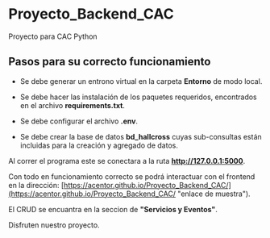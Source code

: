 # Proyecto_Backend_CAC
Proyecto para CAC Python


## Pasos para su correcto funcionamiento ##

- Se debe generar un entrono virtual en la carpeta **Entorno** de modo local.

- Se debe hacer las instalación de los paquetes requeridos, encontrados en el archivo **requirements.txt**.

- Se debe configurar el archivo **.env**.

- Se debe crear la base de datos **bd_hallcross** cuyas sub-consultas están incluidas para la creación y agregado de datos.

Al correr el programa este se conectara a la ruta **http://127.0.0.1:5000**.

Con todo en funcionamiento correcto se podrá interactuar con el frontend en la dirección:
[https://acentor.github.io/Proyecto_Backend_CAC/](https://acentor.github.io/Proyecto_Backend_CAC/ "enlace de muestra").

El CRUD se encuantra en la seccion de **"Servicios y Eventos"**.



Disfruten nuestro proyecto.
